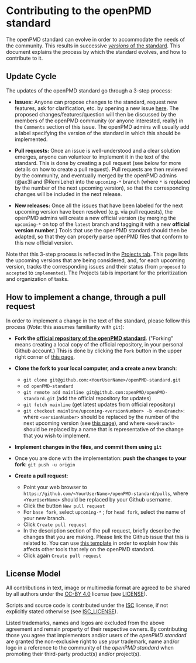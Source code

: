 Contributing to the openPMD standard
======================================

The openPMD standard can evolve in order to accommodate the needs of the community. This results in successive [*versions* of the standard](https://github.com/openPMD/openPMD-standard/blob/1.0.1/STANDARD.md#the-versions-of-this-standard). This document explains the process by which the standard evolves, and how to contribute to it.

Update Cycle
------------

The updates of the openPMD standard go through a 3-step process:

- **Issues:** Anyone can propose changes to the standard, request new features,
ask for clarification, etc. by opening a new issue
[here](https://github.com/openPMD/openPMD-standard/issues). The proposed
changes/features/question will then be discussed by the members of the
openPMD community (or anyone interested, really) in the `Comments` section of
this issue. The openPMD admins will usually add a label specifying the version
of the standard in which this should be implemented.

- **Pull requests:** Once an issue is well-understood and a clear solution
emerges, anyone can volunteer to implement it in the text of the standard. This
is done by creating a pull request (see below for more details on how to
create a pull request). Pull requests are then reviewed by the community, and
eventually merged by the openPMD admins (@ax3l and @RemiLehe) into the
`upcoming-*` branch (where `*` is replaced by the number of the next upcoming
version), so that the corresponding changes will be included in the next release.

- **New releases:** Once all the issues that have been labeled for the next
upcoming version have been resolved (e.g. via pull requests), the openPMD
admins will create a new official version (by merging the `upcoming-*` on top
of the `latest` branch and tagging it with a new **official version number**.)
Tools that use the openPMD standard should then be adapted, so that they can
properly parse openPMD files that conform to this new official version.

Note that this 3-step process is reflected in the [Projects
tab](https://github.com/openPMD/openPMD-standard/projects). This page
lists the upcoming versions that are being considered, and, for each
upcoming version, tracks the corresponding issues and their status (from
`proposed` to `accepted` to `implemented`). The Projects tab is important for
the prioritization and organization of tasks.

How to implement a change, through a pull request
-------------------------------------------------

In order to implement a change in the text of the standard,
please follow this process (*Note*: this assumes familiarity with `git`):

- **Fork the [official repository of the openPMD
standard](https://github.com/openPMD/openPMD-standard)**.
("Forking" means creating a local copy of the official repository, in
your personal Github account.) This is done by clicking the `Fork` button
in the upper right corner of [this page](https://github.com/openPMD/openPMD-standard).

 - **Clone the fork to your local computer, and a create a new branch**:
    * `git clone git@github.com:<YourUserName>/openPMD-standard.git`
    * `cd openPMD-standard`
    * `git remote add mainline git@github.com:openPMD/openPMD-standard.git` (add the official repository for updates)
    * `git fetch mainline` (get latest updates from official repository)
    * `git checkout mainline/upcoming-<versionNumber> -b <newBranch>`: where
    `<versionNumber>` should be replaced by the number of the next upcoming
    version (see [this
    page](https://github.com/openPMD/openPMD-standard/branches)),
    and where `<newBranch>` should be replaced by a name that is representative
    of the change that you wish to implement.

- **Implement changes in the files, and commit them using `git`**

- Once you are done with the implementation: **push the changes to your fork**:
    `git push -u origin`

- **Create a pull request**:
    * Point your web browser to `https://github.com/<YourUserName>/openPMD-standard/pulls`, where `<YourUserName>` should be replaced by your Github username.
    * Click the button `New pull request`
    * For `base fork`, select `upcoming-*` ; for `head fork`, select the name
    of your new branch.
    * Click `Create pull request`
    * In the description section of the pull request, briefly describe the
    changes that you are making. Please link the Github issue that this is
    related to. You can use [this template](https://github.com/openPMD/openPMD-standard/blob/upcoming-1.1.0/.github/PULL_REQUEST_TEMPLATE.md) in order to explain how this affects other
    tools that rely on the openPMD standard.
    * Click again `Create pull request`


License Model
-------------

All contributions in text, image or multimedia format are agreed
to be shared by all authors under the
[CC-BY 4.0](http://creativecommons.org/licenses/by/4.0/) license
(see [LICENSE](LICENSE)).

Scripts and source code is contributed under the
[ISC](https://www.isc.org/downloads/software-support-policy/isc-license/)
license, if not explicitly stated otherwise (see [ISC_LICENSE](ISC_LICENSE)).

Listed trademarks, names and logos are excluded from the above agreement
and remain property of their respective owners. By contributing those you
agree that implementors and/or users of the *openPMD standard* are
granted the non-exclusive right to use *your* trademark, name and/or logo
in a reference to the community of the *openPMD standard* when promoting
their third-party product(s) and/or project(s).
